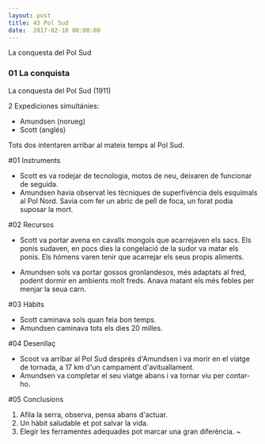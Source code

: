 ```yaml
---
layout: post
title: 43 Pol Sud
date:  2017-02-18 00:00:00
---
```


La conquesta del Pol Sud

### 01 La conquista

La conquesta del Pol Sud (1911)

2 Expediciones simultánies:

- Amundsen (norueg)
- Scott (anglés)

Tots dos intentaren arribar al mateix temps al Pol Sud.

#01 Instruments

- Scott es va rodejar de tecnologia, motos de neu, deixaren de funcionar de seguida.
- Amundsen havia observat les tècniques de superfivència dels esquimals al Pol Nord. Savia com fer un abric de pell de foca, un forat podia suposar la mort.

#02 Recursos

- Scott va portar avena en cavalls mongols que acarrejaven els sacs. Els ponis sudaven, en pocs dies la congelació de la sudor va matar els ponis. Els hòmens varen tenir que acarrejar els seus propis aliments.

- Amundsen sols va portar gossos gronlandesos, més adaptats al fred, podent dormir en ambients molt freds. Anava matant els més febles per menjar la seua carn.

#03 Hàbits

- Scott caminava sols quan feia bon temps.
- Amundsen caminava tots els dies 20 milles.

#04 Desenllaç

- Scoot va arribar al Pol Sud després d'Amundsen i va morir en el viatge de tornada, a 17 km d'un campament d'avituallament.
- Amundsen va completar el seu viatge abans i va tornar viu per contar-ho.

#05 Conclusions

1. Afila la serra, observa, pensa abans d'actuar.
2. Un hàbit saludable et pot salvar la vida.
3. Elegir les ferramentes adequades pot marcar una gran diferència.
~                                                                        
